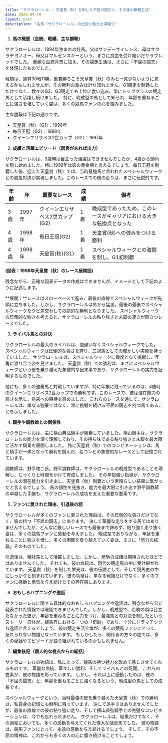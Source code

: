 ```yaml
---
title: "サクラローレル - 天皇賞（秋）を制した不屈の闘志と、その後の繋養生活"
date: 2025-09-19
layout: post
description: "名馬『サクラローレル』の伝説と魅力を深堀り"
---
```


1. **馬の概要（血統、戦績、主な勝鞍）**

サクラローレルは、1994年生まれの牡馬。父はサンデーサイレンス、母はサクラチヨノオー、母父はマルゼンスキーという、まさに良血を受け継いだサラブレッドでした。  華麗な血統背景に加え、その競走生活は、まさに「不屈の闘志」を体現したものでした。

戦績は、通算30戦11勝。重賞勝ちこそ天皇賞（秋）のみと一見少ないように見えるかもしれませんが、その勝利の重みは計り知れません。G1競走を制覇しただけでなく、数々のG2、G3競走でも上位に食い込み、常にトップクラスの競走馬として活躍し続けました。  特に、晩成型の馬として知られ、年齢を重ねるごとに強さを増していく姿は、多くの競馬ファンの心を掴みました。

主な勝鞍は下記の通りです。

* 天皇賞（秋）（G1）：1998年
* 毎日王冠（G2）：1998年
* クイーンエリザベス2世カップ（G2）：1997年


2. **成績と活躍エピソード（図表があれば出力）**

サクラローレルは、3歳時は目立った活躍はできませんでしたが、4歳から頭角を現し始めました。特に1998年は彼の黄金期と言えるでしょう。毎日王冠を制覇した後、迎えた天皇賞（秋）では、当時最強馬と言われたスペシャルウィークとの直接対決が実現しました。このレースでの彼の走りは、まさに伝説的です。

| 年齢 | 年 | 重要なレース | 成績 | 備考 |
|---|---|---|---|---|
| 3歳 | 1997年 | クイーンエリザベス2世カップ(G2) | 1着 | 晩成型であったため、このレースがキャリアにおける大きな転換点となった |
| 4歳 | 1998年 | 毎日王冠(G2) | 1着 | 天皇賞(秋)への弾みをつける勝利 |
| 4歳 | 1998年 | 天皇賞(秋)(G1) | 1着 | スペシャルウィークとの激闘を制し、G1初制覇 |


**(図表：1998年天皇賞（秋）のレース展開図)**

残念ながら、正確な図表データの作成はできませんが、イメージとして下記のように記述します。

**展開：**レースはスローペースで進み、最後の直線でスペシャルウィークが先頭に立ちました。しかし、サクラローレルは外から猛追。最後の最後でスペシャルウィークをクビ差交わしての劇的な勝利となりました。  スペシャルウィークの圧倒的な強さを考えると、サクラローレルの粘り強さと末脚の凄さが際立つレースでした。


3. **ライバル馬との対決**

サクラローレルの最大のライバルは、間違いなくスペシャルウィークでした。  スペシャルウィークは圧倒的な強さを誇り、三冠馬としての輝かしい実績を持っていました。  サクラローレルは、スペシャルウィークに幾度となく挑戦し、互角に渡り合う姿を見せました。  天皇賞（秋）での勝利は、まさにスペシャルウィークという壁を乗り越えた象徴的な出来事であり、サクラローレルの実力を証明するものでした。

他にも、多くの強豪馬と対戦していますが、特に印象に残っているのは、4歳時のクイーンエリザベス2世カップでの勝利です。このレースで、彼は潜在能力の高さを示し、将来への期待を高めました。  これらのレースを通して、サクラローレルは、単なる強豪ではなく、常に挑戦を続ける不屈の闘志を持つ馬であることを示しました。


4. **騎手や調教師との関係性**

サクラローレルは、主に横山典弘騎手が騎乗していました。横山騎手は、サクラローレルの能力を深く理解しており、その持ち味である粘り強さと末脚を最大限に活かす騎乗を展開しました。  特に天皇賞（秋）でのコンビネーションは、馬と騎手が一体となって勝利を掴んだ、名コンビの象徴的なレースとして記憶されています。

調教師は、野平祐二氏。野平調教師は、サクラローレルの晩成型であることを理解し、じっくりと時間をかけて育成しました。  その辛抱強い指導が、サクラローレルの潜在能力を引き出し、天皇賞（秋）制覇という素晴らしい結果に繋がったと言えるでしょう。  馬の個性を見抜き、能力を最大限に引き出す野平調教師の卓越した手腕も、サクラローレルの成功を支えた重要な要素です。


5. **ファンに愛された理由、引退後の話**

サクラローレルが多くのファンに愛された理由は、その圧倒的な強さだけでなく、彼の持つ「不屈の闘志」にあります。  決して華麗な走りをする馬ではありませんでしたが、どんなに厳しいレースでも最後まで諦めず、粘り強く走り抜く姿は、多くの競馬ファンに感動を与えました。  晩成型でありながら、年齢を重ねるごとに強さを増し、多くの困難を乗り越えていく姿は、まさに「努力の結晶」そのものでした。

引退後は、種牡馬として活躍しました。しかし、産駒の成績は期待されたほどではありませんでした。  それでも、彼の血統は、現代の競走馬の中に受け継がれています。  天皇賞（秋）を制した栄光は、彼の伝説として、そして競馬史の中にしっかりと刻まれています。  彼の功績は、単なる戦績だけでなく、多くのファンに感動と勇気を与え続けたその存在感にあります。


6. **おもしろハプニングや逸話**

サクラローレルに関する具体的なおもしろハプニングや逸話は、残念ながら公に発表された情報では確認できませんでした。しかし、晩成型で、若駒の頃は目立たなかった彼が、年齢を重ねるごとに力をつけ、最強馬との対決を制したというストーリー自体が、競馬界における一つの「奇跡」であり、十分にドラマチックな逸話と言えるでしょう。  彼の競走生活全体が、多くの競馬ファンにとって、忘れられない物語となっています。  もしかしたら、関係者の方々の間では、多くの秘話やエピソードが語り継がれているのかもしれません。


7. **編集後記（個人的な視点からの総括）**

サクラローレルの物語は、私にとって、競馬の持つ魅力を改めて感じさせてくれるものです。  華麗な血統、華々しい勝利、そしてライバルとの死闘。  これらの要素が、彼の物語を彩っています。  しかし、それ以上に感動したのは、彼の「不屈の闘志」と、年齢を重ねるごとに強くなるという、晩成型の馬としての成長です。

スペシャルウィークという、当時最強の壁を乗り越えた天皇賞（秋）での勝利は、私自身の記憶にも鮮明に残っています。  決して派手さはありませんでしたが、最後の直線での彼の粘り強い走り、そして横山典弘騎手との完璧なコンビネーションは、今でも忘れられません。  サクラローレルは、結果だけでなく、その過程においても、多くの感動を与えてくれた偉大な競走馬でした。  彼の物語は、競馬ファンにとって、永遠の感動を与え続けるでしょう。  そして、その不屈の精神は、これからも多くの人の心に響き続けることでしょう。

